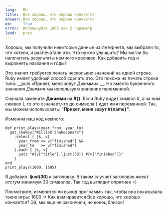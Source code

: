 ```yaml
---
lang:   RU
title:  Все хорошо, что хорошо кончается
answer: Все хорошо, что хорошо кончается
ok:     True
error:  Используйте 1605 как 2 параметр
load:   prev
---
```


Хорошо, мы получили некоторые данные из Интернета, мы выбрали то, что хотели, и распечатали это.
Что нужно улучшить? Мы могли бы напечатать результаты немного красивее. Как добавить год
и выровнять названия и годы?

Это значит требуется печать нескольких значений на одной строке. Ruby имеет удобный способ сделать
это. Это похоже на печать строки типа: __puts «Привет, меня зовут Джимми» __.
Но вместо буквенного значения _Джимми_ мы используем значение переменной.

Сначала замените __Джимми__ на __#{}__. Если Ruby видит символ #, а за ним символ {,
то это означает,что до символа } идет имя переменной. 
Так, мы можем использовать: __"Привет, меня зовут \#{name}"__.

Изменим наш код немного:

    def print_plays(year_from, year_to)
      get_shakey["William Shakespeare"]
        .select { |k, v|
          year_from <= v["finished"] &&
          year_to   >= v["finished"]
        }.each { |k, v|
          puts "#{v["title"].ljust(30)} #{v["finished"]}"
        }
    end
    print_plays(1600, 1605)

Я добавил __.ljust(30)__ к заголовку. В таком случает заголовок _имеет отстум_ минимум
30 символов. Так год выглядит опрятнее =)

Посмотрите, изменится ли выход программы так, чтобы она показывала такие игры: 1600 -> Как вам нравится
Все хорошо, что хорошо кончается? 
Эй, мы еще не закончили, но конец близок!

